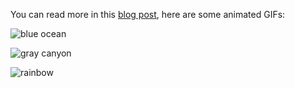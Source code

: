 You can read more in this [blog post](http://blog.yjl.im/2013/10/terrain-generation.html), here are some animated GIFs:

![blue ocean](https://lh6.googleusercontent.com/-6bX5MlTzt3U/UmOwi8arp_I/AAAAAAAAFR8/NS4mmTgMK0U/s800/blue-ocean.sh.gif)

![gray canyon](https://lh3.googleusercontent.com/-0k1BMsEqYdQ/UmOwjO1bQqI/AAAAAAAAFR0/IqGQa9sDvQc/s800/gray-canyon.sh.gif)

![rainbow](https://lh5.googleusercontent.com/-R8KsS2Ekx_s/UmOwjNdp-6I/AAAAAAAAFR4/7JmgxwaRS8A/s800/rainbow.sh.gif)